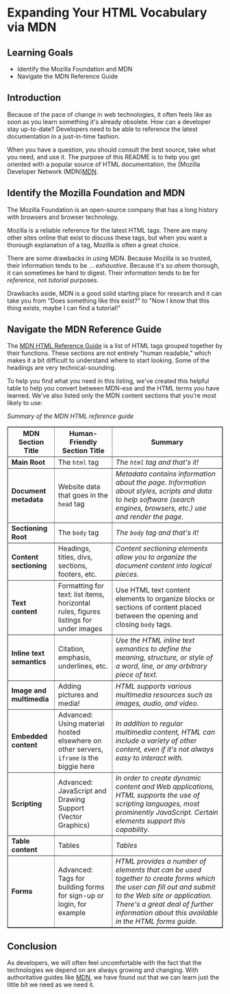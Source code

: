 # Expanding Your HTML Vocabulary via MDN

## Learning Goals

- Identify the Mozilla Foundation and MDN
- Navigate the MDN Reference Guide

## Introduction

Because of the pace of change in web technologies, it often feels like as soon
as you learn something it's already obsolete. How can a developer stay
up-to-date? Developers need to be able to reference the latest documentation in
a just-in-time fashion.

When you have a question, you should consult the best source, take
what you need, and use it. The purpose of this README is to help you get
oriented with a popular source of HTML documentation, the [Mozilla Developer
Network (MDN)[MDN].

## Identify the Mozilla Foundation and MDN

The Mozilla Foundation is an open-source company that has a long history
with browsers and browser technology.

Mozilla is a reliable reference for the latest HTML tags.  There are many other
sites online that exist to discuss these tags, but when you want a thorough
explanation of a tag, Mozilla is often a great choice.

There are some drawbacks in using MDN.  Because Mozilla is so trusted, their
information tends to be ... _exhaustive_.  Because it's so *ahem* thorough, it
can sometimes be hard to digest.  Their information tends to be for _reference_, not
_tutorial_ purposes.

Drawbacks aside, MDN is a good solid starting place for research and it can
take you from "Does something like this exist?" to "Now I know that this thing
exists, maybe I can find a tutorial!"

## Navigate the MDN Reference Guide

The [MDN HTML Reference Guide][MDN] is a list of HTML tags
grouped together by their functions. These sections are not entirely "human
readable," which makes it a bit difficult to understand where to start looking. 
Some of the headings are very technical-sounding.

To help you find what you need 
in this listing, we've created this helpful table to help you convert between MDN-ese and 
the HTML terms you have learned. We've also listed only the MDN content 
sections that you're most likely to use:

_Summary of the MDN HTML reference guide_


<table border="1" cellpadding="4" cellspacing="0">
  <tr>
    <th>MDN Section Title</th>
    <th>Human-Friendly Section Title</th>
    <th>Summary</th>
  </tr>
  
  <tr>
    <td><strong>Main Root</strong></td>
    <td>The <code>html</code> tag</td>
    <td><em>The <code>html</code> tag and that's it!</em></td>
  </tr>
  <tr>
    <td><strong>Document metadata</strong></td>
    <td>Website data that goes in the <code>head</code> tag</td>
    <td><em>Metadata contains information about the page. Information about styles, scripts and data to help software (search engines, browsers, etc.) use and render the page.</em></td>
  </tr>  
  <tr>
    <td><strong>Sectioning Root</strong></td>
    <td>The <code>body</code> tag</td>
    <td><em>The <code>body</code> tag and that's it!</em></td>
  </tr>
  <tr>
    <td><strong>Content sectioning</strong></td>
    <td>Headings, titles, divs, sections, footers, etc.</td>
    <td><em>Content sectioning elements allow you to organize the document content into logical pieces.</em></td>
  </tr>
  <tr>
    <td><strong>Text content</strong></td>
    <td>Formatting for text: list items, horizontal rules, figures listings for under images</td>
    <td>Use HTML text content elements to organize blocks or sections of content placed between the opening and closing <code>body</code> tags.</em></td>
  </tr>
  <tr>
    <td><strong>Inline text semantics</strong></td>
    <td>Citation, emphasis, underlines, etc.</td>
    <td><em>Use the HTML inline text semantics to define the meaning, structure, or style of a word, line, or any arbitrary piece of text.</em></td>
  </tr>
  <tr>
    <td><strong>Image and multimedia</strong></td>
    <td>Adding pictures and media!</td>
    <td><em>HTML supports various multimedia resources such as images, audio, and video.</em></td>
  </tr>
  <tr>
    <td><strong>Embedded content</strong></td>
    <td>Advanced: Using material hosted elsewhere on other servers, <code>iframe</code> is the biggie here</td>
    <td><em>In addition to regular multimedia content, HTML can include a variety of other content, even if it's not always easy to interact with.</em></td>
  </tr>
  <tr>
    <td><strong>Scripting</strong></td>
    <td>Advanced: JavaScript and Drawing Support (Vector Graphics)</td>
    <td><em>In order to create dynamic content and Web applications, HTML supports the use of scripting languages, most prominently JavaScript. Certain elements support this capability.</em></td>
  </tr>
  <tr>
    <td><strong>Table content</strong></td>
    <td>Tables</td>
    <td><em>Tables</em></td>
  </tr>
  <tr>
    <td><strong>Forms</strong></td>
    <td>Advanced: Tags for building forms for sign-up or login, for example</td>
    <td><em>HTML provides a number of elements that can be used together to create forms which the user can fill out and submit to the Web site or application. There's a great deal of further information about this available in the HTML forms guide.</em></td>
  </tr>
</table>

## Conclusion

As developers, we will often feel uncomfortable with the fact that the
technologies we depend on are always growing and changing. With authoritative
guides like [MDN][MDN], we have found out that we can learn just the little bit we
need as we need it.

[MDN]: https://developer.mozilla.org/en-US/docs/Web/HTML/Element

